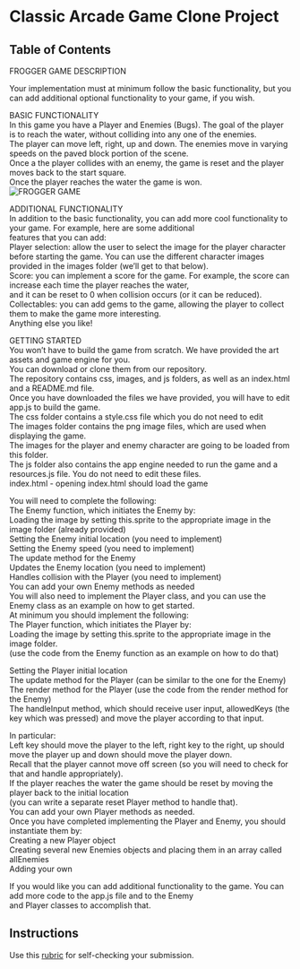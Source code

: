 # Classic Arcade Game Clone Project

## Table of Contents

FROGGER GAME DESCRIPTION

Your implementation must at minimum follow the basic functionality, but you can add additional optional functionality to your game, if you wish.

BASIC FUNCTIONALITY <br />
In this game you have a Player and Enemies (Bugs). The goal of the player is to reach the water, without colliding into any one of the enemies. <br />
The player can move left, right, up and down. The enemies move in varying speeds on the paved block portion of the scene. <br />
Once a the player collides with an enemy, the game is reset and the player moves back to the start square. <br />
Once the player reaches the water the game is won.<br />
![FROGGER GAME](https://docs.google.com/drawings/d/swAv5AN00tRIxfdzMdTy3yg/image?parent=1v01aScPjSWCCWQLIpFqvg3-vXLH2e8_SZQKC8jNO0Dc&rev=34&h=474&w=481&ac=1) <br />

ADDITIONAL FUNCTIONALITY <br />
In addition to the basic functionality, you can add more cool functionality to your game. For example, here are some additional<br />
features that you can add: <br />
Player selection: allow the user to select the image for the player character before starting the game. You can use the different character images <br />
provided in the images folder (we’ll get to that below). <br />
Score: you can implement a score for the game. For example, the score can increase each time the player reaches the water,  <br />
 and it can be reset to 0 when collision occurs (or it can be reduced). <br />
Collectables: you can add gems to the game, allowing the player to collect them to make the game more interesting. <br />
Anything else you like! <br />

GETTING STARTED <br />
You won’t have to build the game from scratch. We have provided the art assets and game engine for you.<br />
You can download or clone them from our repository.<br />
The repository contains css, images, and js folders, as well as an index.html and a README.md file.<br />
Once you have downloaded the files we have provided, you will have to edit app.js to build the game. <br />
The css folder contains a style.css file which you do not need to edit  <br />
The images folder contains the png image files, which are used when displaying the game. <br />
 The images for the player and enemy character are going to be loaded from this folder. <br />
The js folder also contains the app engine needed to run the game and a resources.js file. You do not need to edit these files. <br />
index.html - opening index.html should load the game  <br />

You will need to complete the following: <br />
The Enemy function, which initiates the Enemy by: <br />
Loading the image by setting this.sprite to the appropriate image in the image folder (already provided) <br />
Setting the Enemy initial location (you need to implement)  <br />
Setting the Enemy speed (you need to implement) <br />
The update method for the Enemy <br />
Updates the Enemy location (you need to implement) <br />
Handles collision with the Player (you need to implement) <br />
You can add your own Enemy methods as needed <br />
You will also need to implement the Player class, and you can use the Enemy class as an example on how to get started. <br />
At minimum you should implement the following: <br />
The Player function, which initiates the Player by: <br />
Loading the image by setting this.sprite to the appropriate image in the image folder. <br />
(use the code from the Enemy function as an example on how to do that) <br />

Setting the Player initial location <br />
The update method for the Player (can be similar to the one for the Enemy)<br />
The render method for the Player (use the code from the render method for the Enemy)<br />
The handleInput method, which should receive user input, allowedKeys (the key which was pressed) and move the player according to that input. <br />

In particular: <br />
Left key should move the player to the left, right key to the right, up should move the player up and down should move the player down. <br />
Recall that the player cannot move off screen (so you will need to check for that and handle appropriately). <br />
If the player reaches the water the game should be reset by moving the player back to the initial location  <br />
(you can write a separate reset Player method to handle that). <br />
You can add your own Player methods as needed. <br />
Once you have completed implementing the Player and Enemy, you should instantiate them by: <br />
Creating a new Player object  <br />
Creating several new Enemies objects and placing them in an array called allEnemies  <br />
Adding your own  <br />

If you would like you can add additional functionality to the game. You can add more code to the app.js file and to the Enemy  <br />
and Player classes to accomplish that. <br />

## Instructions
Use this [rubric](https://review.udacity.com/#!/rubrics/15/view) for self-checking your submission.

